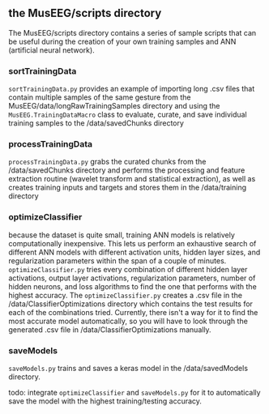 ## the MusEEG/scripts directory

The MusEEG/scripts directory contains a series of sample scripts that can be useful during the creation of your own training samples and ANN (artificial neural network).

### sortTrainingData
`sortTrainingData.py` provides an example of importing long .csv files that contain multiple samples of the same gesture from the MusEEG/data/longRawTrainingSamples directory and using the `MusEEG.TrainingDataMacro` class to evaluate, curate, and save individual training samples to the /data/savedChunks directory

### processTrainingData
`processTrainingData.py` grabs the curated chunks from the /data/savedChunks directory and performs the processing and feature extraction routine (wavelet transform and statistical extraction), as well as creates training inputs and targets and stores them in the /data/training directory

### optimizeClassifier
because the dataset is quite small, training ANN models is relatively computationally inexpensive. This lets us perform an exhaustive search of different ANN models with different activation units, hidden layer sizes, and regularization parameters within the span of a couple of minutes. `optimizeClassifier.py` tries every combination of different hidden layer activations, output layer activations, regularization parameters, number of hidden neurons, and loss algorithms to find the one that performs with the highest accuracy. The `optimizeClassifier.py` creates a .csv file in the /data/ClassifierOptimizations directory which contains the test results for each of the combinations tried. Currently, there isn't a way for it to find the most accurate model automatically, so you will have to look through the generated .csv file in /data/ClassifierOptimizations manually. 

### saveModels
`saveModels.py` trains and saves a keras model in the /data/savedModels directory. 

todo: integrate `optimizeClassifier` and  `saveModels.py` for it to automatically save the model with the highest training/testing accuracy. 